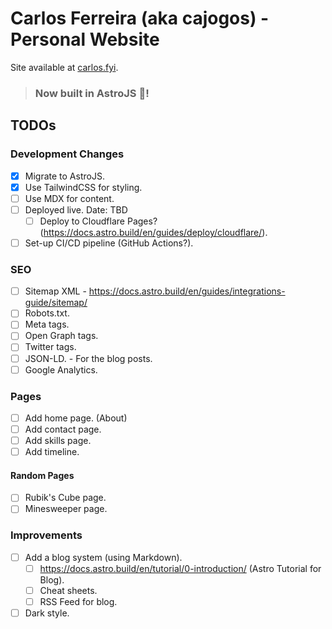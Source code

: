 # Carlos Ferreira (aka cajogos) - Personal Website

Site available at [carlos.fyi](https://carlos.fyi).

> ### Now built in AstroJS 🚀!


## TODOs

### Development Changes

- [x] Migrate to AstroJS.
- [x] Use TailwindCSS for styling.
- [ ] Use MDX for content.
- [ ] Deployed live. Date: TBD
  - [ ] Deploy to Cloudflare Pages? (https://docs.astro.build/en/guides/deploy/cloudflare/).
- [ ] Set-up CI/CD pipeline (GitHub Actions?).

### SEO
- [ ] Sitemap XML - https://docs.astro.build/en/guides/integrations-guide/sitemap/
- [ ] Robots.txt.
- [ ] Meta tags.
- [ ] Open Graph tags.
- [ ] Twitter tags.
- [ ] JSON-LD. - For the blog posts.
- [ ] Google Analytics.

### Pages

- [ ] Add home page. (About)
- [ ] Add contact page.
- [ ] Add skills page.
- [ ] Add timeline.

#### Random Pages

- [ ] Rubik's Cube page.
- [ ] Minesweeper page.

### Improvements
- [ ] Add a blog system (using Markdown).
  - [ ] https://docs.astro.build/en/tutorial/0-introduction/ (Astro Tutorial for Blog).
  - [ ] Cheat sheets.
  - [ ] RSS Feed for blog.
- [ ] Dark style.
